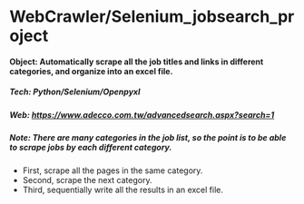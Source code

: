 # WebCrawler/Selenium_jobsearch_project

#### Object: Automatically scrape all the job titles and links in different categories, and organize into an excel file.
##### Tech: Python/Selenium/Openpyxl
##### Web: https://www.adecco.com.tw/advancedsearch.aspx?search=1
##### Note: There are many categories in the job list, so the point is to be able to scrape jobs by each different category.
   * First, scrape all the pages in the same category.
   * Second, scrape the next category.
   * Third, sequentially write all the results in an excel file. 
